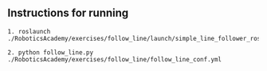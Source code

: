 
## Instructions for running

```
1. roslaunch ./RoboticsAcademy/exercises/follow_line/launch/simple_line_follower_ros.launch

2. python follow_line.py ./RoboticsAcademy/exercises/follow_line/follow_line_conf.yml
```